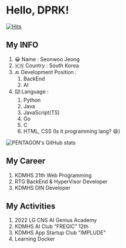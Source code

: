 # Hello, DPRK!

[![Hits](https://hits.seeyoufarm.com/api/count/incr/badge.svg?url=https%3A%2F%2Fgithub.com%2Fseonwoo0808&count_bg=%2379C83D&title_bg=%23555555&icon=&icon_color=%23E7E7E7&title=hits&edge_flat=false)](https://hits.seeyoufarm.com)

## My INFO

1. 😀 Name : Seonwoo Jeong
2. 🇰🇷 Country : South Korea
3. 🔙 Development Position : 
    1. BackEnd
    2. AI
4. ⌨️ Language : 
    1. Python
    2. Java
    3. JavaScript(TS)
    4. Go
    5. C
    6. HTML, CSS (Is it programming lang? 😆)


![PENTAGON's GitHub stats](https://github-readme-stats.vercel.app/api?username=seonwoo0808&show_icons=true&theme=algolia)


## My Career

1. KDMHS 21th Web Programming
2. RTG BackEnd & HyperVisor Developer
3. KDMHS DIN Developer

## My Activities

1. 2022 LG CNS AI Genius Academy 
2. KDMHS AI Club “FREGIC” 12th
3. KDMHS App Startup Club "IMPLUDE"
4. Learning Docker

